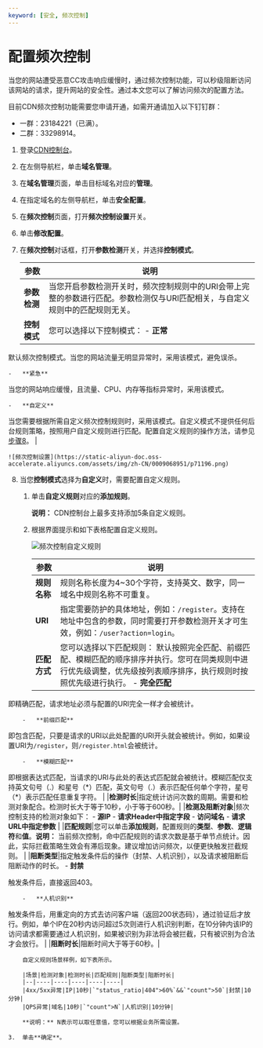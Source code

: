 ```yaml
---
keyword: [安全, 频次控制]
---
```


# 配置频次控制

当您的网站遭受恶意CC攻击响应缓慢时，通过频次控制功能，可以秒级阻断访问该网站的请求，提升网站的安全性。通过本文您可以了解访问频次的配置方法。

目前CDN频次控制功能需要您申请开通，如需开通请加入以下钉钉群：

-   一群：23184221（已满）。
-   二群：33298914。

1.  登录[CDN控制台](https://cdn.console.aliyun.com)。

2.  在左侧导航栏，单击**域名管理**。

3.  在**域名管理**页面，单击目标域名对应的**管理**。

4.  在指定域名的左侧导航栏，单击**安全配置**。

5.  在**频次控制**页面，打开**频次控制设置**开关。

6.  单击**修改配置**。

7.  在**频次控制**对话框，打开**参数检测**开关，并选择**控制模式**。

    |参数|说明|
    |--|--|
    |**参数检测**|当您开启参数检测开关时，频次控制规则中的URI会带上完整的参数进行匹配。参数检测仅与URI匹配相关，与自定义规则中的匹配规则无关。|
    |**控制模式**|您可以选择以下控制模式：     -   **正常**

默认频次控制模式。当您的网站流量无明显异常时，采用该模式，避免误杀。

    -   **紧急**

当您的网站响应缓慢，且流量、CPU、内存等指标异常时，采用该模式。

    -   **自定义**

当您需要根据所需自定义频次控制规则时，采用该模式。自定义模式不提供任何后台规则策略，按照用户自定义规则进行匹配。配置自定义规则的操作方法，请参见[步骤8](#step_9k3_pp6_0y2)。 |

    ![频次控制设置](https://static-aliyun-doc.oss-accelerate.aliyuncs.com/assets/img/zh-CN/0009068951/p71196.png)

8.  当您**控制模式**选择为**自定义**时，需要配置自定义规则。

    1.  单击**自定义规则**对应的**添加规则**。

        **说明：** CDN控制台上最多支持添加5条自定义规则。

    2.  根据界面提示和如下表格配置自定义规则。

        ![频次控制自定义规则](https://static-aliyun-doc.oss-accelerate.aliyuncs.com/assets/img/zh-CN/7906918061/p75891.png)

        |参数|说明|
        |--|--|
        |**规则名称**|规则名称长度为4~30个字符，支持英文、数字，同一域名中规则名称不可重复。|
        |**URI**|指定需要防护的具体地址，例如：`/register`。支持在地址中包含的参数，同时需要打开参数检测开关才可生效，例如：`/user?action=login`。|
        |**匹配方式**|您可以选择以下匹配规则： 默认按照完全匹配、前缀匹配、模糊匹配的顺序排序并执行。您可在同类规则中进行优先级调整，优先级按列表顺序排序，执行规则时按照优先级进行执行。         -   **完全匹配**

即精确匹配，请求地址必须与配置的URI完全一样才会被统计。

        -   **前缀匹配**

即包含匹配，只要是请求的URI以此处配置的URI开头就会被统计。例如，如果设置URI为`/register`，则`/register.html`会被统计。

        -   **模糊匹配**

即根据表达式匹配，当请求的URI与此处的表达式匹配就会被统计。模糊匹配仅支持英文句号（.）和星号（\*）匹配，英文句号（.）表示匹配任何单个字符，星号（\*）表示匹配任意重复字符。 |
        |**检测时长**|指定统计访问次数的周期。需要和检测对象配合。检测时长大于等于10秒，小于等于600秒。|
        |**检测及阻断对象**|频次控制支持的检测对象如下：         -   **源IP**
        -   **请求Header中指定字段**
        -   **访问域名**
        -   **请求URL中指定参数** |
        |**匹配规则**|您可以单击**添加规则**，配置规则的**类型**、**参数**、**逻辑符**和**值**。**说明：** 当前频次控制，命中匹配规则的请求次数是基于单节点统计。因此，实际拦截策略生效会有滞后现象。建议增加访问频次，以便更快触发拦截规则。 |
        |**阻断类型**|指定触发条件后的操作（封禁、人机识别），以及请求被阻断后阻断动作的时长。         -   **封禁**

触发条件后，直接返回403。

        -   **人机识别**

触发条件后，用重定向的方式去访问客户端（返回200状态码），通过验证后才放行。例如，单个IP在20秒内访问超过5次则进行人机识别判断，在10分钟内该IP的访问请求都需要通过人机识别，如果被识别为非法将会被拦截，只有被识别为合法才会放行。 |
        |**阻断时长**|阻断时间大于等于60秒。|

        自定义规则场景样例，如下表所示。

        |场景|检测对象|检测时长|匹配规则|阻断类型|阻断时长|
        |--|----|----|----|----|----|
        |4xx/5xx异常|IP|10秒|`"status_ratio|404">60%`&&`"count">50`|封禁|10分钟|
        |QPS异常|域名|10秒|`"count">N`|人机识别|10分钟|

        **说明：** N表示可以取任意值，您可以根据业务所需设置。

    3.  单击**确定**。



